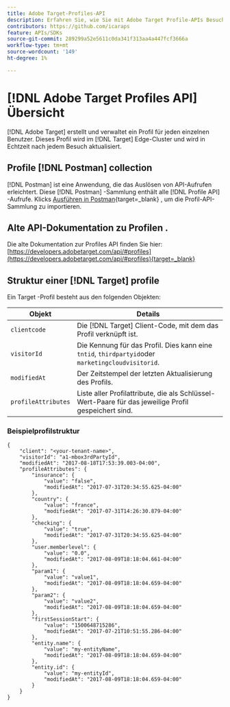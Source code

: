 ```yaml
---
title: Adobe Target-Profiles-API
description: Erfahren Sie, wie Sie mit Adobe Target Profile-APIs Besucherdaten an senden können. [!DNL Target].
contributors: https://github.com/icaraps
feature: APIs/SDKs
source-git-commit: 289299a52e5611c0da341f313aa4a447fcf3666a
workflow-type: tm+mt
source-wordcount: '149'
ht-degree: 1%

---
```


# [!DNL Adobe Target Profiles API] Übersicht

[!DNL Adobe Target] erstellt und verwaltet ein Profil für jeden einzelnen Benutzer. Dieses Profil wird im [!DNL Target] Edge-Cluster und wird in Echtzeit nach jedem Besuch aktualisiert.

## Profile [!DNL Postman] collection

[!DNL Postman] ist eine Anwendung, die das Auslösen von API-Aufrufen erleichtert. Diese [!DNL Postman] -Sammlung enthält alle [!DNL Profile API] -Aufrufe. Klicks [Ausführen in Postman](https://www.getpostman.com/collections/ec7376f9028977ccaa99){target=_blank} , um die Profil-API-Sammlung zu importieren.

## Alte API-Dokumentation zu Profilen .

Die alte Dokumentation zur Profiles API finden Sie hier: [https://developers.adobetarget.com/api/#profiles](https://developers.adobetarget.com/api/#profiles){target=_blank}

## Struktur einer [!DNL Target] profile

Ein Target -Profil besteht aus den folgenden Objekten:

| Objekt | Details |
| --- | --- |
| `clientcode` | Die [!DNL Target] Client-Code, mit dem das Profil verknüpft ist. |
| `visitorId` | Die Kennung für das Profil. Dies kann eine `tntid`, `thirdpartyid`oder `marketingcloudvisitorid`. |
| `modifiedAt` | Der Zeitstempel der letzten Aktualisierung des Profils. |
| `profileAttributes` | Liste aller Profilattribute, die als Schlüssel-Wert-Paare für das jeweilige Profil gespeichert sind. |

### Beispielprofilstruktur

```
{
    "client": "<your-tenant-name>",
    "visitorId": "a1-mbox3rdPartyId",
    "modifiedAt": "2017-08-18T17:53:39.003-04:00",
    "profileAttributes": {
        "insurance": {
            "value": "false",
            "modifiedAt": "2017-07-31T20:34:55.625-04:00"
        },
        "country": {
            "value": "france",
            "modifiedAt": "2017-07-31T14:26:30.879-04:00"
        },
        "checking": {
            "value": "true",
            "modifiedAt": "2017-07-31T20:34:55.625-04:00"
        },
        "user.memberlevel": {
            "value": "0.0",
            "modifiedAt": "2017-08-09T18:18:04.661-04:00"
        },
        "param1": {
            "value": "value1",
            "modifiedAt": "2017-08-09T18:18:04.659-04:00"
        },
        "param2": {
            "value": "value2",
            "modifiedAt": "2017-08-09T18:18:04.659-04:00"
        },
        "firstSessionStart": {
            "value": "1500648715286",
            "modifiedAt": "2017-07-21T10:51:55.286-04:00"
        },
        "entity.name": {
            "value": "my-entityName",
            "modifiedAt": "2017-08-09T18:18:04.659-04:00"
        },
        "entity.id": {
            "value": "my-entityId",
            "modifiedAt": "2017-08-09T18:18:04.659-04:00"
        }
    }
}
```
